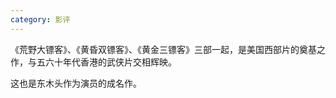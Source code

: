 ```yaml
---
category: 影评
---
```


《荒野大镖客》、《黄昏双镖客》、《黄金三镖客》三部一起，是美国西部片的奠基之作，与五六十年代香港的武侠片交相辉映。

这也是东木头作为演员的成名作。